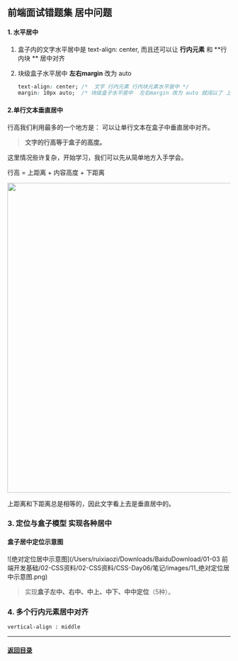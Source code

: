 ## 前端面试错题集 居中问题

#### 1. 水平居中

1. 盒子内的文字水平居中是  text-align: center,  而且还可以让   **行内元素**  和 **行内块 ** 居中对齐

2. 块级盒子水平居中  **左右margin** 改为 auto 

   ```css
   text-align: center; /*  文字 行内元素 行内块元素水平居中 */
   margin: 10px auto;  /* 块级盒子水平居中  左右margin 改为 auto 就阔以了 上下margin都可以 */
   ```





#### 2.单行文本垂直居中

 行高我们利用最多的一个地方是： 可以让单行文本在盒子中垂直居中对齐。

> **文字的行高等于盒子的高度。**

这里情况些许复杂，开始学习，我们可以先从简单地方入手学会。

行高   =  上距离 +  内容高度  + 下距离 

 <img src="/Users/ruixiaozi/Downloads/BaiduDownload/01-03 前端开发基础/02-CSS资料/02-CSS资料/CSS-Day02/笔记/media/1.png"  width="700" />



上距离和下距离总是相等的，因此文字看上去是垂直居中的。



### 3. 定位与盒子模型 实现各种居中



#### 盒子居中定位示意图

![绝对定位居中示意图](/Users/ruixiaozi/Downloads/BaiduDownload/01-03 前端开发基础/02-CSS资料/02-CSS资料/CSS-Day06/笔记/images/11_绝对定位居中示意图.png)

> 实现**盒子左中、右中、中上、中下、中中定位**（5种）。



### 4. 多个行内元素居中对齐

```
vertical-align : middle 
```





---

#### [返回目录](./)




